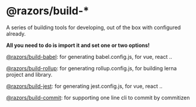 # @razors/build-*

A series of building tools for developing, out of the box with configured already.

**All you need to do is import it and set one or two options!**

[@razors/build-babel](): for generating babel.config.js, for vue, react ..

[@razors/build-rollup](): for generating rollup.config.js, for building lerna project and library.

[@razors/build-jest](): for generating jest.config.js, for vue, react ..

[@razors/build-commit](): for supporting one line cli to commit by commitizen

